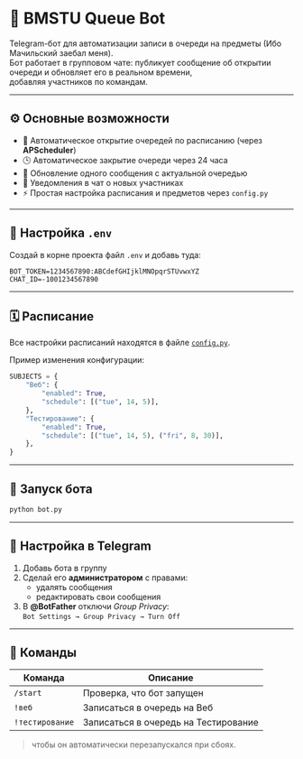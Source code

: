 # 🤖 BMSTU Queue Bot

Telegram-бот для автоматизации записи в очереди на предметы (Ибо Мачильский заебал меня).  
Бот работает в групповом чате: публикует сообщение об открытии очереди и обновляет его в реальном времени,  
добавляя участников по командам.

---

## ⚙️ Основные возможности

- 📅 Автоматическое открытие очередей по расписанию (через **APScheduler**)
- 🕒 Автоматическое закрытие очереди через 24 часа
- 🔄 Обновление одного сообщения с актуальной очередью
- 👤 Уведомления в чат о новых участниках
- ⚡ Простая настройка расписания и предметов через `config.py`

---


## 🔐 Настройка `.env`

Создай в корне проекта файл `.env` и добавь туда:

```env
BOT_TOKEN=1234567890:ABCdefGHIjklMNOpqrSTUvwxYZ
CHAT_ID=-1001234567890
```

---

## 🗓 Расписание

Все настройки расписаний находятся в файле [`config.py`](config.py).

Пример изменения конфигурации:
```python
SUBJECTS = {
    "Веб": {
        "enabled": True,
        "schedule": [("tue", 14, 5)],
    },
    "Тестирование": {
        "enabled": True,
        "schedule": [("tue", 14, 5), ("fri", 8, 30)],
    },
}
```

---

## 🚀 Запуск бота
```bash
python bot.py
```
---

## 👥 Настройка в Telegram

1. Добавь бота в группу  
2. Сделай его **администратором** с правами:
   - удалять сообщения  
   - редактировать свои сообщения  
3. В **@BotFather** отключи *Group Privacy*:  
   `Bot Settings → Group Privacy → Turn Off`

---

## 💬 Команды

| Команда | Описание |
|----------|-----------|
| `/start` | Проверка, что бот запущен |
| `!веб` | Записаться в очередь на Веб |
| `!тестирование` | Записаться в очередь на Тестирование |

> чтобы он автоматически перезапускался при сбоях.
